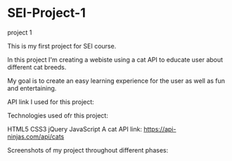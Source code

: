 # SEI-Project-1
project 1 

This is my first project for SEI course.

In this project I'm creating a webiste using a cat API to educate user about different cat breeds.

My goal is to create an easy learning experience for the user as well as fun and entertaining. 

API link I used for this project:


Technologies used ofr this project:

HTML5 
CSS3
jQuery
JavaScript
A cat API link:
https://api-ninjas.com/api/cats


Screenshots of my project throughout different phases:


